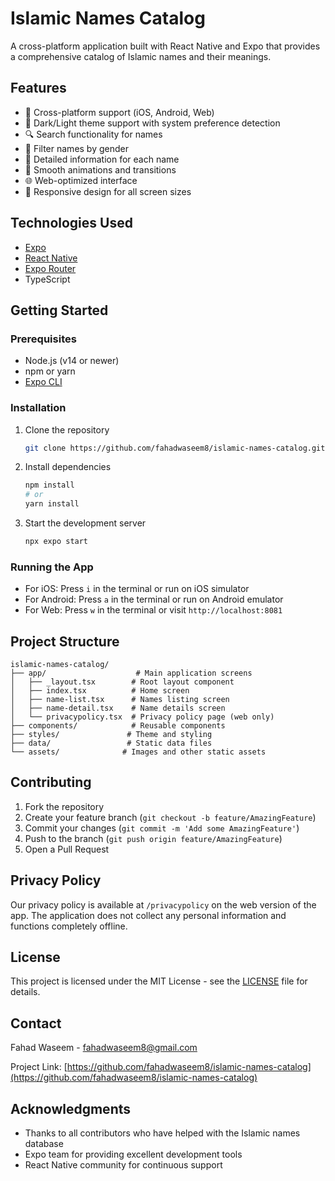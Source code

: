 # Islamic Names Catalog

A cross-platform application built with React Native and Expo that provides a comprehensive catalog of Islamic names and their meanings.

## Features

- 📱 Cross-platform support (iOS, Android, Web)
- 🌙 Dark/Light theme support with system preference detection
- 🔍 Search functionality for names
- 🎯 Filter names by gender
- 📖 Detailed information for each name
- 💫 Smooth animations and transitions
- 🌐 Web-optimized interface
- 📱 Responsive design for all screen sizes

## Technologies Used

- [Expo](https://expo.dev/)
- [React Native](https://reactnative.dev/)
- [Expo Router](https://docs.expo.dev/router/introduction/)
- TypeScript

## Getting Started

### Prerequisites

- Node.js (v14 or newer)
- npm or yarn
- [Expo CLI](https://docs.expo.dev/workflow/expo-cli/)

### Installation

1. Clone the repository

   ```bash
   git clone https://github.com/fahadwaseem8/islamic-names-catalog.git
   ```

2. Install dependencies

   ```bash
   npm install
   # or
   yarn install
   ```

3. Start the development server
   ```bash
   npx expo start
   ```

### Running the App

- For iOS: Press `i` in the terminal or run on iOS simulator
- For Android: Press `a` in the terminal or run on Android emulator
- For Web: Press `w` in the terminal or visit `http://localhost:8081`

## Project Structure

```
islamic-names-catalog/
├── app/                    # Main application screens
│   ├── _layout.tsx        # Root layout component
│   ├── index.tsx          # Home screen
│   ├── name-list.tsx      # Names listing screen
│   ├── name-detail.tsx    # Name details screen
│   └── privacypolicy.tsx  # Privacy policy page (web only)
├── components/            # Reusable components
├── styles/               # Theme and styling
├── data/                 # Static data files
└── assets/              # Images and other static assets
```

## Contributing

1. Fork the repository
2. Create your feature branch (`git checkout -b feature/AmazingFeature`)
3. Commit your changes (`git commit -m 'Add some AmazingFeature'`)
4. Push to the branch (`git push origin feature/AmazingFeature`)
5. Open a Pull Request

## Privacy Policy

Our privacy policy is available at `/privacypolicy` on the web version of the app. The application does not collect any personal information and functions completely offline.

## License

This project is licensed under the MIT License - see the [LICENSE](LICENSE) file for details.

## Contact

Fahad Waseem - fahadwaseem8@gmail.com

Project Link: [https://github.com/fahadwaseem8/islamic-names-catalog](https://github.com/fahadwaseem8/islamic-names-catalog)

## Acknowledgments

- Thanks to all contributors who have helped with the Islamic names database
- Expo team for providing excellent development tools
- React Native community for continuous support
